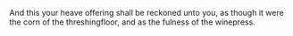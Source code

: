 And this your heave offering shall be reckoned unto you, as though it were the corn of the threshingfloor, and as the fulness of the winepress.
